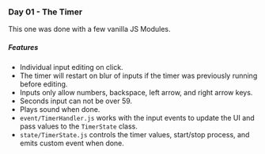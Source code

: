 ### Day 01 - The Timer

This one was done with a few vanilla JS Modules.

##### Features
- Individual input editing on click.
- The timer will restart on blur of inputs if the timer was previously running before editing.
- Inputs only allow numbers, backspace, left arrow, and right arrow keys.
- Seconds input can not be over 59.
- Plays sound when done.
- `event/TimerHandler.js` works with the input events to update the UI and pass values to the `TimerState` class.
- `state/TimerState.js` controls the timer values, start/stop process, and emits custom event when done.